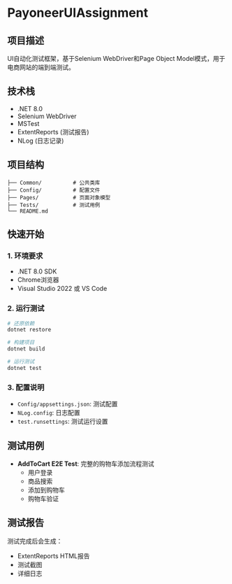 # PayoneerUIAssignment

## 项目描述
UI自动化测试框架，基于Selenium WebDriver和Page Object Model模式，用于电商网站的端到端测试。

## 技术栈
- .NET 8.0
- Selenium WebDriver
- MSTest
- ExtentReports (测试报告)
- NLog (日志记录)

## 项目结构
```
├── Common/          # 公共类库
├── Config/          # 配置文件
├── Pages/           # 页面对象模型
├── Tests/           # 测试用例
└── README.md
```

## 快速开始

### 1. 环境要求
- .NET 8.0 SDK
- Chrome浏览器
- Visual Studio 2022 或 VS Code

### 2. 运行测试
```bash
# 还原依赖
dotnet restore

# 构建项目
dotnet build

# 运行测试
dotnet test
```

### 3. 配置说明
- `Config/appsettings.json`: 测试配置
- `NLog.config`: 日志配置
- `test.runsettings`: 测试运行设置

## 测试用例
- **AddToCart E2E Test**: 完整的购物车添加流程测试
  - 用户登录
  - 商品搜索
  - 添加到购物车
  - 购物车验证

## 测试报告
测试完成后会生成：
- ExtentReports HTML报告
- 测试截图
- 详细日志

